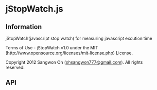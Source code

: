 jStopWatch.js
=============

 Information
 ---------------------------

 jStopWatch(javascript stop watch) for measuring javascript excution time

 Terms of Use - jStopWatch v1.0
 under the MIT (http://www.opensource.org/licenses/mit-license.php) License.
 
 Copyright 2012 Sangwon Oh (ohsangwon777@gmail.com). All rights reserved.

API
---

